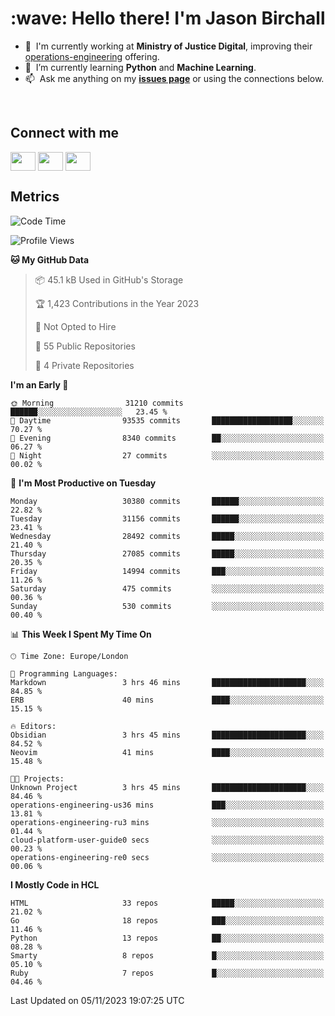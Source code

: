 <h1 align="left" id="jason-title">:wave: Hello there! I'm Jason Birchall</h1>

- :office: &nbsp;I'm currently working at **Ministry of Justice Digital**, improving their [operations-engineering](https://github.com/ministryofjustice/operations-engineering) offering.
- :seedling: &nbsp;I’m currently learning **Python** and **Machine Learning**.
- :mailbox: &nbsp;Ask me anything on my **[issues page]** or using the connections below.


<br>

<h2>Connect with me</h2>
<p>
<a href="https://twitter.com/jsonBirchall" target="blank"><img align="center" src="https://cdn.jsdelivr.net/npm/simple-icons@3.0.1/icons/twitter.svg" alt="" height="30" width="40" /></a>
<a href="https://keybase.io/json0" target="blank"><img align="center" src="https://cdn.jsdelivr.net/npm/simple-icons@3.0.1/icons/keybase.svg" alt="" height="30" width="40" /></a>
<a href="https://www.reddit.com/user/kakorate" target="blank"><img align="center" src="https://cdn.jsdelivr.net/npm/simple-icons@3.0.1/icons/reddit.svg" alt="" height="30" width="40" /></a>
</p>

<h2>Metrics</h2>

<!--START_SECTION:waka-->
![Code Time](http://img.shields.io/badge/Code%20Time-1%2C236%20hrs%203%20mins-blue)

![Profile Views](http://img.shields.io/badge/Profile%20Views-0-blue)

**🐱 My GitHub Data** 

> 📦 45.1 kB Used in GitHub's Storage 
 > 
> 🏆 1,423 Contributions in the Year 2023
 > 
> 🚫 Not Opted to Hire
 > 
> 📜 55 Public Repositories 
 > 
> 🔑 4 Private Repositories 
 > 
**I'm an Early 🐤** 

```text
🌞 Morning                31210 commits       ██████░░░░░░░░░░░░░░░░░░░   23.45 % 
🌆 Daytime                93535 commits       ██████████████████░░░░░░░   70.27 % 
🌃 Evening                8340 commits        ██░░░░░░░░░░░░░░░░░░░░░░░   06.27 % 
🌙 Night                  27 commits          ░░░░░░░░░░░░░░░░░░░░░░░░░   00.02 % 
```
📅 **I'm Most Productive on Tuesday** 

```text
Monday                   30380 commits       ██████░░░░░░░░░░░░░░░░░░░   22.82 % 
Tuesday                  31156 commits       ██████░░░░░░░░░░░░░░░░░░░   23.41 % 
Wednesday                28492 commits       █████░░░░░░░░░░░░░░░░░░░░   21.40 % 
Thursday                 27085 commits       █████░░░░░░░░░░░░░░░░░░░░   20.35 % 
Friday                   14994 commits       ███░░░░░░░░░░░░░░░░░░░░░░   11.26 % 
Saturday                 475 commits         ░░░░░░░░░░░░░░░░░░░░░░░░░   00.36 % 
Sunday                   530 commits         ░░░░░░░░░░░░░░░░░░░░░░░░░   00.40 % 
```


📊 **This Week I Spent My Time On** 

```text
🕑︎ Time Zone: Europe/London

💬 Programming Languages: 
Markdown                 3 hrs 46 mins       █████████████████████░░░░   84.85 % 
ERB                      40 mins             ████░░░░░░░░░░░░░░░░░░░░░   15.15 % 

🔥 Editors: 
Obsidian                 3 hrs 45 mins       █████████████████████░░░░   84.52 % 
Neovim                   41 mins             ████░░░░░░░░░░░░░░░░░░░░░   15.48 % 

🐱‍💻 Projects: 
Unknown Project          3 hrs 45 mins       █████████████████████░░░░   84.46 % 
operations-engineering-us36 mins             ███░░░░░░░░░░░░░░░░░░░░░░   13.81 % 
operations-engineering-ru3 mins              ░░░░░░░░░░░░░░░░░░░░░░░░░   01.44 % 
cloud-platform-user-guide0 secs              ░░░░░░░░░░░░░░░░░░░░░░░░░   00.23 % 
operations-engineering-re0 secs              ░░░░░░░░░░░░░░░░░░░░░░░░░   00.06 % 
```

**I Mostly Code in HCL** 

```text
HTML                     33 repos            █████░░░░░░░░░░░░░░░░░░░░   21.02 % 
Go                       18 repos            ███░░░░░░░░░░░░░░░░░░░░░░   11.46 % 
Python                   13 repos            ██░░░░░░░░░░░░░░░░░░░░░░░   08.28 % 
Smarty                   8 repos             █░░░░░░░░░░░░░░░░░░░░░░░░   05.10 % 
Ruby                     7 repos             █░░░░░░░░░░░░░░░░░░░░░░░░   04.46 % 
```




 Last Updated on 05/11/2023 19:07:25 UTC
<!--END_SECTION:waka-->

<!-- links -->

[issues page]: https://github.com/jasonBirchall/jasonBirchall/issues "jasonBirchall/issues"

